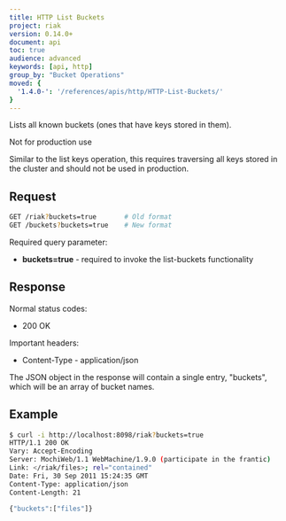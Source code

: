 ```yaml
---
title: HTTP List Buckets
project: riak
version: 0.14.0+
document: api
toc: true
audience: advanced
keywords: [api, http]
group_by: "Bucket Operations"
moved: {
  '1.4.0-': '/references/apis/http/HTTP-List-Buckets/'
}
---
```


Lists all known buckets (ones that have keys stored in them).

<div class="note"><div class="title">Not for production use</div>
<p>Similar to the list keys operation, this requires traversing all keys stored
in the cluster and should not be used in production.</p>
</div>

## Request

```bash
GET /riak?buckets=true       # Old format
GET /buckets?buckets=true    # New format
```

Required query parameter:

* **buckets=true** - required to invoke the list-buckets functionality

## Response

Normal status codes:
* 200 OK

Important headers:
* Content-Type - application/json

The JSON object in the response will contain a single entry, "buckets", which
will be an array of bucket names.

## Example

```bash
$ curl -i http://localhost:8098/riak?buckets=true
HTTP/1.1 200 OK
Vary: Accept-Encoding
Server: MochiWeb/1.1 WebMachine/1.9.0 (participate in the frantic)
Link: </riak/files>; rel="contained"
Date: Fri, 30 Sep 2011 15:24:35 GMT
Content-Type: application/json
Content-Length: 21

{"buckets":["files"]}
```
